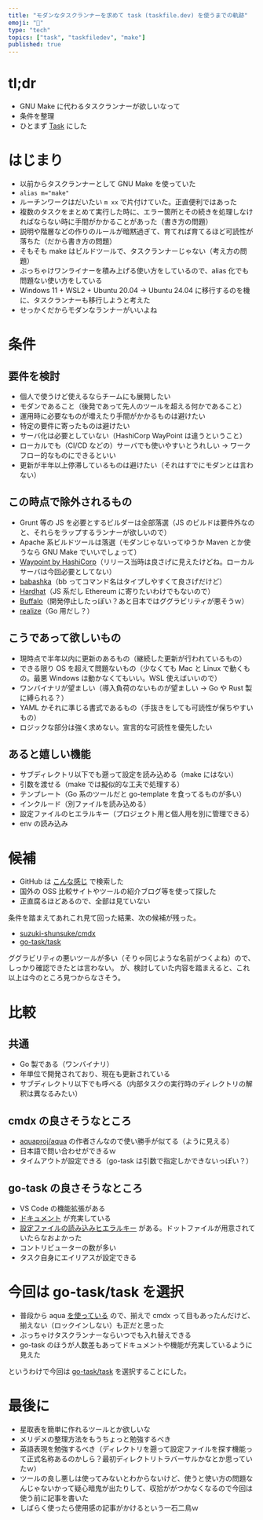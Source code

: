 ```yaml
---
title: "モダンなタスクランナーを求めて task (taskfile.dev) を使うまでの軌跡"
emoji: "🏃"
type: "tech"
topics: ["task", "taskfiledev", "make"]
published: true
---
```


# tl;dr

- GNU Make に代わるタスクランナーが欲しいなって
- 条件を整理
- ひとまず [Task](https://taskfile.dev/) にした

# はじまり

- 以前からタスクランナーとして GNU Make を使っていた
- `alias m="make"`
- ルーチンワークはだいたい `m xx` で片付けていた。正直便利ではあった
- 複数のタスクをまとめて実行した時に、エラー箇所とその続きを処理しなければならない時に手間がかかることがあった（書き方の問題）
- 説明や階層などの作りのルールが暗黙過ぎて、育てれば育てるほど可読性が落ちた（だから書き方の問題）
- そもそも make はビルドツールで、タスクランナーじゃない（考え方の問題）
- ぶっちゃけワンライナーを積み上げる使い方をしているので、alias 化でも問題ない使い方をしている
- Windows 11 + WSL2 + Ubuntu 20.04 -> Ubuntu 24.04 に移行するのを機に、タスクランナーも移行しようと考えた
- せっかくだからモダンなランナーがいいよね

# 条件

## 要件を検討

- 個人で使うけど使えるならチームにも展開したい
- モダンであること（後発であって先人のツールを超える何かであること）
- 運用時に必要なものが増えたり手間がかかるものは避けたい
- 特定の要件に寄ったものは避けたい
- サーバ化は必要としていない（HashiCorp WayPoint は違うということ）
- ローカルでも（CI/CD などの）サーバでも使いやすいとうれしい → ワークフロー的なものにできるといい
- 更新が半年以上停滞しているものは避けたい（それはすでにモダンとは言わない）

## この時点で除外されるもの

- Grunt 等の JS を必要とするビルダーは全部落選（JS のビルドは要件外なのと、それらをラップするランナーが欲しいので）
- Apache 系ビルドツールは落選（モダンじゃないってゆうか Maven とか使うなら GNU Make でいいでしょって）
- [Waypoint by HashiCorp](https://www.waypointproject.io/)（リリース当時は良さげに見えたけどね。ローカルサーバは今回必要としてない）
- [babashka](https://github.com/babashka/babashka)（bb ってコマンド名はタイプしやすくて良さげだけど）
- [Hardhat](https://hardhat.org/)（JS 系だし Ethereum に寄りたいわけでもないので）
- [Buffalo](https://gobuffalo.io/)（開発停止したっぽい？あと日本ではググラビリティが悪そうｗ）
- [realize](https://github.com/oxequa/realize)（Go 用だし？）

## こうであって欲しいもの

- 現時点で半年以内に更新のあるもの（継続した更新が行われているもの）
- できる限り OS を超えて問題ないもの（少なくても Mac と Linux で動くもの。最悪 Windows は動かなくてもいい。WSL 使えばいいので）
- ワンバイナリが望ましい（導入負荷のないものが望ましい → Go や Rust 製に縛られる？）
- YAML かそれに準じる書式であるもの（手抜きをしても可読性が保ちやすいもの）
- ロジックな部分は強く求めない。宣言的な可読性を優先したい

## あると嬉しい機能

- サブディレクトリ以下でも遡って設定を読み込める（make にはない）
- 引数を渡せる（make では擬似的な工夫で処理する）
- テンプレート（Go 系のツールだと go-template を食ってるものが多い）
- インクルード（別ファイルを読み込める）
- 設定ファイルのヒエラルキー（プロジェクト用と個人用を別に管理できる）
- env の読み込み

# 候補

- GitHub は [こんな感じ](https://github.com/search?q=task+runner&type=repositories&s=updated&o=desc&p=1) で検索した
- 国外の OSS 比較サイトやツールの紹介ブログ等を使って探した
- 正直腐るほどあるので、全部は見ていない

条件を踏まえてあれこれ見て回った結果、次の候補が残った。

- [suzuki-shunsuke/cmdx](https://github.com/suzuki-shunsuke/cmdx)
- [go-task/task](https://github.com/go-task/task)

ググラビリティの悪いツールが多い（そりゃ同じような名前がつくよね）ので、しっかり確認できたとは言わない。
が、検討していた内容を踏まえると、これ以上は今のところ見つからなさそう。

# 比較

## 共通

- Go 製である（ワンバイナリ）
- 年単位で開発されており、現在も更新されている
- サブディレクトリ以下でも呼べる（内部タスクの実行時のディレクトリの解釈は異なるみたい）

## cmdx の良さそうなところ

- [aquaproj/aqua](https://github.com/aquaproj/aqua) の作者さんなので使い勝手が似てる（ように見える）
- 日本語で問い合わせができるｗ
- タイムアウトが設定できる（go-task は引数で指定しかできないっぽい？）

## go-task の良さそうなところ

- VS Code の機能拡張がある
- [ドキュメント](https://taskfile.dev/) が充実している
- [設定ファイルの読み込みヒエラルキー](https://taskfile.dev/usage/#supported-file-names) がある。ドットファイルが用意されていたらなおよかった
- コントリビューターの数が多い
- タスク自身にエイリアスが設定できる

# 今回は go-task/task を選択

- 普段から aqua [を使っている](https://zenn.dev/raki/articles/2024-05-16_aqua) ので、揃えで cmdx って目もあったんだけど、揃えない（ロックインしない）も正だと思った
- ぶっちゃけタスクランナーならいつでも入れ替えできる
- go-task のほうが人数差もあってドキュメントや機能が充実しているように見えた

というわけで今回は [go-task/task](https://github.com/go-task/task) を選択することにした。

# 最後に

- 星取表を簡単に作れるツールとか欲しいな
- メリデメの整理方法をもうちょっと勉強するべき
- 英語表現を勉強するべき（ディレクトリを遡って設定ファイルを探す機能って正式名称あるのかしら？最初ディレクトリトラバーサルかなとか思っていたｗ）
- ツールの良し悪しは使ってみないとわからないけど、使うと使い方の問題なんじゃないかって疑心暗鬼が出たりして、収拾ががつかなくなるので今回は使う前に記事を書いた
- しばらく使ったら使用感の記事がかけるという一石二鳥ｗ
